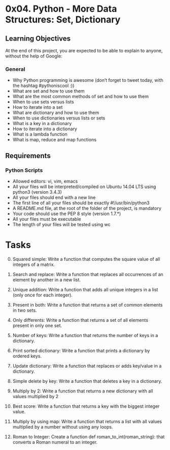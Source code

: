 # **0x04. Python - More Data Structures: Set, Dictionary**

## **Learning Objectives**
At the end of this project, you are expected to be able to explain to anyone, without the help of Google:

### **General**
+ Why Python programming is awesome (don’t forget to tweet today, with the hashtag #pythoniscool :))
+ What are set and how to use them
+ What are the most common methods of set and how to use them
+ When to use sets versus lists
+ How to iterate into a set
+ What are dictionary and how to use them
+ When to use dictionaries versus lists or sets
+ What is a key in a dictionary
+ How to iterate into a dictionary
+ What is a lambda function
+ What is map, reduce and map functions

## **Requirements**

### **Python Scripts**
+ Allowed editors: vi, vim, emacs
+ All your files will be interpreted/compiled on Ubuntu 14.04 LTS using python3 (version 3.4.3)
+ All your files should end with a new line
+ The first line of all your files should be exactly #!/usr/bin/python3
+ A README.md file, at the root of the folder of the project, is mandatory
+ Your code should use the PEP 8 style (version 1.7.*)
+ All your files must be executable
+ The length of your files will be tested using wc

# **Tasks**

0. Squared simple: Write a function that computes the square value of all integers of a matrix.

1. Search and replace: Write a function that replaces all occurrences of an element by another in a new list.

2. Unique addition: Write a function that adds all unique integers in a list (only once for each integer).

3. Present in both: Write a function that returns a set of common elements in two sets.

4. Only differents: Write a function that returns a set of all elements present in only one set.

5. Number of keys: Write a function that returns the number of keys in a dictionary.

6. Print sorted dictionary: Write a function that prints a dictionary by ordered keys.

7. Update dictionary: Write a function that replaces or adds key/value in a dictionary.

8. Simple delete by key: Write a function that deletes a key in a dictionary.

9. Multiply by 2: Write a function that returns a new dictionary with all values multiplied by 2

10. Best score: Write a function that returns a key with the biggest integer value.

11. Multiply by using map: Write a function that returns a list with all values multiplied by a number without using any loops.

12. Roman to Integer: Create a function def roman_to_int(roman_string): that converts a Roman numeral to an integer.
